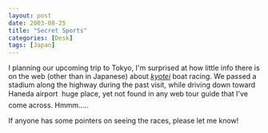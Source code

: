 ```yaml
---
layout: post
date: 2003-08-25
title: "Secret Sports"
categories: [Desk]
tags: [Japan]
---
```

I planning our upcoming trip to Tokyo, I'm surprised at how little info there is on the web (other than in Japanese) about <a href="http://www.kyotei.or.jp/"><i>kyotei</i></a> boat racing. We passed a stadium along the highway during the past visit, while driving down toward Haneda airport &#151; huge place, yet not found in any web tour guide that I've come across. Hmmm.....

If anyone has some pointers on seeing the races, please let me know!
